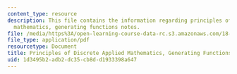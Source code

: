 ```yaml
---
content_type: resource
description: This file contains the information regarding principles of discrete applied
  mathematics, generating functions notes.
file: /media/https%3A/open-learning-course-data-rc.s3.amazonaws.com/18-310-principles-of-discrete-applied-mathematics-fall-2013/1d3495b2adb2dc35cb8dd1933398a647_MIT18_310F13_Ch7.pdf
file_type: application/pdf
resourcetype: Document
title: Principles of Discrete Applied Mathematics, Generating Functions Notes
uid: 1d3495b2-adb2-dc35-cb8d-d1933398a647
---
```

